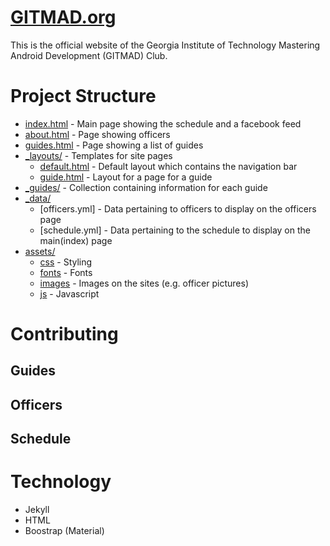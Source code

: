 # [GITMAD.org](www.gitmad.org)

This is the official website of the Georgia Institute of Technology Mastering Android Development (GITMAD) Club.


# Project Structure
* [index.html](/index.html) - Main page showing the schedule and a facebook feed
* [about.html](/about.html) - Page showing officers
* [guides.html](/guides.html) - Page showing a list of guides
* [_layouts/](/_layouts) - Templates for site pages
  * [default.html](/_layouts/default.html) - Default layout which contains the navigation bar
  * [guide.html](/_layouts/guide.html) - Layout for a page for a guide
* [_guides/](/_guides) - Collection containing information for each guide
* [_data/](/_data)
  * [officers.yml] - Data pertaining to officers to display on the officers page
  * [schedule.yml] - Data pertaining to the schedule to display on the main(index) page
* [assets/](/assets)
  * [css](/assets/css) - Styling
  * [fonts](/assets/fonts) - Fonts
  * [images](/assets/images) - Images on the sites (e.g. officer pictures)
  * [js](/assets/js) - Javascript
  

# Contributing

## Guides

## Officers

## Schedule




# Technology
* Jekyll
* HTML
* Boostrap (Material)
